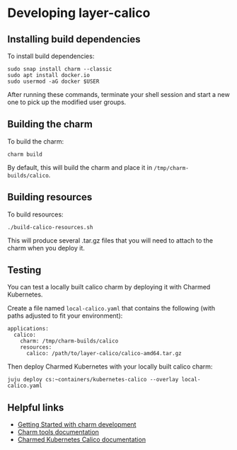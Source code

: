 # Developing layer-calico

## Installing build dependencies

To install build dependencies:

```
sudo snap install charm --classic
sudo apt install docker.io
sudo usermod -aG docker $USER
```

After running these commands, terminate your shell session and start a new one
to pick up the modified user groups.

## Building the charm

To build the charm:
```
charm build
```

By default, this will build the charm and place it in
`/tmp/charm-builds/calico`.

## Building resources

To build resources:
```
./build-calico-resources.sh
```

This will produce several .tar.gz files that you will need to attach to the
charm when you deploy it.

## Testing

You can test a locally built calico charm by deploying it with Charmed
Kubernetes.

Create a file named `local-calico.yaml` that contains the following (with paths
adjusted to fit your environment):
```
applications:
  calico:
    charm: /tmp/charm-builds/calico
    resources:
      calico: /path/to/layer-calico/calico-amd64.tar.gz
```

Then deploy Charmed Kubernetes with your locally built calico charm:

```
juju deploy cs:~containers/kubernetes-calico --overlay local-calico.yaml
```

## Helpful links

* [Getting Started with charm development](https://jaas.ai/docs/getting-started-with-charm-development)
* [Charm tools documentation](https://jaas.ai/docs/charm-tools)
* [Charmed Kubernetes Calico documentation](https://ubuntu.com/kubernetes/docs/cni-calico)
